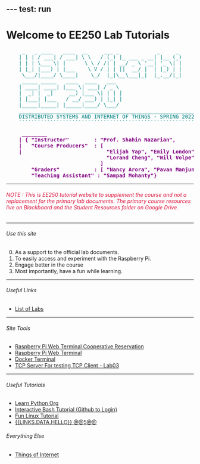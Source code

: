 \---
test: run
---

# Welcome to EE250 Lab Tutorials


<pre style='color:teal; --weight:bold'>
	 _   _ ____   ____  __     ___ _            _     _ 
	| | | / ___| / ___| \ \   / (_) |_ ___ _ __| |__ (_)
	| | | \___ \| |      \ \ / /| | __/ _ \ '__| '_ \| |
	| |_| |___) | |___    \ V / | | ||  __/ |  | |_) | |
	 \___/|____/ \____|    \_/  |_|\__\___|_|  |_.__/|_|		   
	 _____ _____   ____  ____   ___  
	| ____| ____| |___ \| ___| / _ \ 
	|  _| |  _|     __) |___ \| | | |
	| |___| |___   / __/ ___) | |_| |
	|_____|_____| |_____|____/ \___/ 
	________________________________________________________
	DISTRIBUTED SYSTEMS AND INTERNET OF THINGS - SPRING 2022
	````````````````````````````````````````````````````````
</pre>
<pre style='color:purple; font-weight:bolder'>
	 ________
	| { "Instructor" 		: "Prof. Shahin Nazarian",
	|	"Course Producers"  : [ 	
	|							"Elijah Yap", "Emily London", 
	 							"Lorand Cheng", "Will Volpe" 		
	 				  		  ]
	 	"Graders"			: [ "Nancy Arora", "Pavan Manjunath" ] 
	 	"Teaching Assistant" : "Sampad Mohanty"}              ____|
</pre>
---
<h6 style='color:crimson; text-decoration:none'> NOTE : This is EE250 tutorial website to supplement the course and not a replacement for the primary lab documents.  The primary course resources live on Blackboard and the Student Resources folder on Google Drive. </h6>

---
###### Use this site

0. As a support to the official lab documents.
1. To easily access and experiment with the Raspberry Pi.
2. Engage better in the course
3. Most importantly, have a fun while learning.
---

###### Useful Links
- [List of Labs](mdreader.html?file=labs.md)
---

###### Site Tools
- [Raspberry Pi Web Terminal Cooperative Reservation](https://calendly.com/sbmohant/ee250-rpi-access)
- [Raspberry Pi Web Terminal](https://lab.ee250io.tk:2501)
- [Docker Terminal](https://lab.ee250io.tk:2511)
- [TCP Server For testing TCP Client - Lab03](https://lab.ee250io.tk:2503)

---
###### Useful Tutorials
- [Learn Python Org](https://www.learnpython.org/)
- [Interactive Bash Tutorial (Github to Login)](https://www.katacoda.com/courses/linux/playground)
- [Fun Linux Tutorial](https://linuxjourney.com/lesson/the-shell)
- [{{LINKS.DATA.HELLO}} @@5@@](test.json)

###### Everything Else
- [Things of Internet](mdreader.html?file=toi.md)
